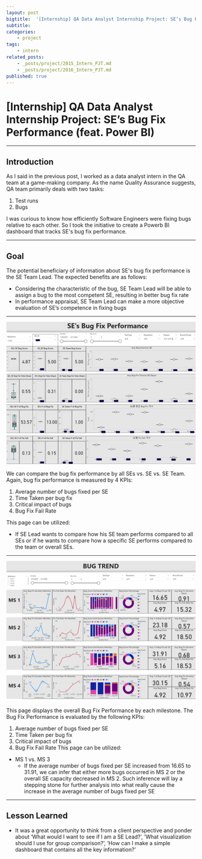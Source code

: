 ```yaml
---
layout: post
bigtitle:  '[Internship] QA Data Analyst Internship Project: SE’s Bug Fix Performance (feat. Power BI)'
subtitle:   
categories:
    - project
tags:
    - intern
related_posts:
    - _posts/project/2015_Intern_PJT.md
    - _posts/project/2016_Intern_PJT.md
published: true
---
```



# [Internship] QA Data Analyst Internship Project: SE’s Bug Fix Performance (feat. Power BI)

---
## Introduction

As I said in the previous post, I worked as a data analyst intern in the QA team at a game-making company. As the name Quality Assurance suggests, QA team primarily deals with two tasks:

1. Test runs
2. Bugs

I was curious to know how efficiently Software Engineers were fixing bugs relative to each other. So I took the initiative to create a Powerb BI dashboard that tracks SE's bug fix performance.

---

## Goal
The potential beneficiary of information about SE's bug fix performance is the SE Team Lead. The expected benefits are as follows:

- Considering the characteristic of the bug, SE Team Lead will be able to assign a bug to the most competent SE, resulting in better bug fix rate
- In performance appraisal, SE Team Lead can make a more objective evaluation of SE’s competence in fixing bugs

---

![2](/assets/img/project/2021_Intern_PJT/PBI/2.png)

We can compare the bug fix performance by all SEs vs. SE vs. SE Team. Again, bug fix performance is measured by 4 KPIs:

1.	Average number of bugs fixed per SE
2.	Time Taken per bug fix
3.	Critical impact of bugs
4.	Bug Fix Fail Rate

This page can be utilized:
-	If SE Lead wants to compare how his SE team performs compared to all SEs or if he wants to compare how a specific SE performs compared to the team or overall SEs.

---

![1](/assets/img/project/2021_Intern_PJT/PBI/1.png)

This page displays the overall Bug Fix Performance by each milestone. The Bug Fix Performance is evaluated by the following KPIs:
1.	Average number of bugs fixed per SE
2.	Time Taken per bug fix
3.	Critical impact of bugs
4.	Bug Fix Fail Rate
This page can be utilized:
-	MS 1 vs. MS 3
    - If the average number of bugs fixed per SE increased from 16.65 to 31.91, we can infer that either more bugs occurred in MS 2 or the overall SE capacity decreased in MS 2. Such inference will lay a stepping stone for further analysis into what really cause the increase in the average number of bugs fixed per SE

---
## Lesson Learned

-	It was a great opportunity to think from a client perspective and ponder about ‘What would I want to see if I am a SE Lead?’, ’What visualization should I use for group comparison?’, ‘How can I make a simple dashboard that contains all the key information?’
